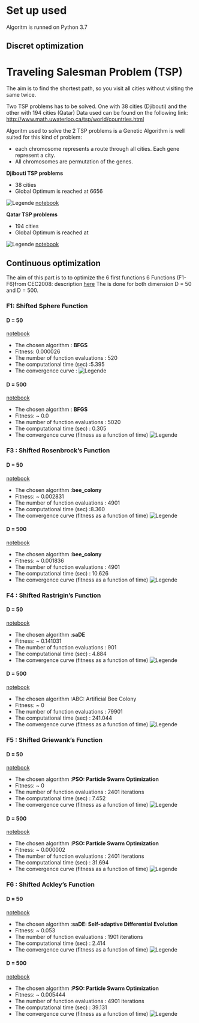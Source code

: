 
# Set up used
Algoritm is runned on Python 3.7

## Discret optimization
# Traveling Salesman Problem (TSP)
The  aim is to find the shortest path, so you visit all cities without visiting the same twice.

Two TSP problems has to be solved. One with 38 cities (Djibouti) and the other with 194 cities (Qatar)
Data used can be found on the following link: http://www.math.uwaterloo.ca/tsp/world/countries.html

Algoritm used to solve the 2 TSP problems is a Genetic Algorithm is well suited for this kind of problem:
- each chromosome represents a route through all cities. Each gene represent a city.
- All chromosomes are permutation of the genes.

**Djibouti TSP problems**
- 38 cities
- Global Optimum is reached at 6656

![Legende](Traject_djb38.png)
[notebook](tsm_dj38.ipynb)

**Qatar TSP problems**
- 194 cities
- Global Optimum is reached at

![Legende](Traject_qa194.png)
[notebook](tsm_qa194.ipynb)

## Continuous optimization

The aim of this part is to  to optimize the 6 first functions 6 Functions (F1-F6)from CEC2008: description [here](doc/CEC2008_TechnicalReport.pdf)
The  is done for both dimension D = 50 and D = 500.

### F1: Shifted Sphere Function
#### D = 50
[notebook](Schift_sphere_50.ipynb)

- The chosen algorithm : **BFGS**
- Fitness: 0.000026
- The number of function evaluations : 520
- The computational time (sec) :5.395
- The convergence curve :
![Legende](sol_sphere_50.png)

#### D = 500
[notebook](Schift_sphere_500.ipynb)

- The chosen algorithm : **BFGS**
- Fitness: ~ 0.0
- The number of function evaluations : 5020
- The computational time (sec) : 0.305
- The convergence curve (fitness as a function of time)
![Legende](sol_sphere_500.png)

### F3 : Shifted Rosenbrock’s Function
#### D = 50
[notebook](rosenbrock_50.ipynb)

- The chosen algorithm :**bee_colony**
- Fitness: ~ 0.002831
- The number of function evaluations : 4901
- The computational time (sec) :8.360
- The convergence curve (fitness as a function of time)
![Legende](sol_rosenbrock_50.png)

#### D = 500
[notebook](rosenbrock_500.ipynb)

- The chosen algorithm :**bee_colony**
- Fitness: ~ 0.001836
- The number of function evaluations : 4901
- The computational time (sec) : 10.626
- The convergence curve (fitness as a function of time)
![Legende](sol_rosenbrock_500.png)

### F4 : Shifted Rastrigin’s Function
#### D = 50
[notebook](Schift_rastrigin_50.ipynb)

- The chosen algorithm :**saDE**
- Fitness: ~ 0.141031
- The number of function evaluations : 901
- The computational time (sec) : 4.884
- The convergence curve (fitness as a function of time)
![Legende](sol_rastrigin_50.png)

#### D = 500
[notebook](Schift_rastrigin_500.ipynb)

- The chosen algorithm :ABC: Artificial Bee Colony
- Fitness: ~ 0
- The number of function evaluations : 79901
- The computational time (sec) : 241.044
- The convergence curve (fitness as a function of time)
![Legende](sol_rastrigin_500.png)

### F5 : Shifted Griewank’s Function
#### D = 50
[notebook](Schift_griewank_50.ipynb)

- The chosen algorithm :**PSO: Particle Swarm Optimization**
- Fitness: ~ 0
- The number of function evaluations : 2401 iterations
- The computational time (sec) : 7.452
- The convergence curve (fitness as a function of time)
![Legende](sol_griewank_50.png)

#### D = 500
[notebook](Schift_griewank_500.ipynb)

- The chosen algorithm :**PSO: Particle Swarm Optimization**
- Fitness: ~ 0.000002
- The number of function evaluations : 2401 iterations
- The computational time (sec) : 31.694
- The convergence curve (fitness as a function of time)
![Legende](sol_griewank_500.png)

### F6 : Shifted Ackley’s Function
#### D = 50
[notebook](Schift_ackley_50.ipynb)

- The chosen algorithm :**saDE: Self-adaptive Differential Evolution**
- Fitness: ~ 0.053
- The number of function evaluations : 1901 iterations
- The computational time (sec) : 2.414
- The convergence curve (fitness as a function of time)
![Legende](sol_ackley_50.png)

#### D = 500
[notebook](Schift_ackley_500.ipynb)

- The chosen algorithm :**PSO: Particle Swarm Optimization**
- Fitness: ~ 0.005444
- The number of function evaluations : 4901 iterations
- The computational time (sec) : 39.131
- The convergence curve (fitness as a function of time)
![Legende](sol_ackley_500.png)
